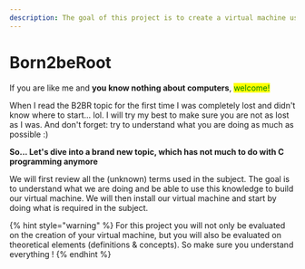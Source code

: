 ```yaml
---
description: The goal of this project is to create a virtual machine using "Virtual Box".
---
```


# Born2beRoot

If you are like me and **you know nothing about computers**, <mark style="color:green;">welcome!</mark>&#x20;

When I read the B2BR topic for the first time I was completely lost and didn't know where to start... lol. I will try my best to make sure you are not as lost as I was. And don't forget: try to understand what you are doing as much as possible :)&#x20;



**So... Let's dive into a brand new topic, which has not much to do with C programming anymore**



We will first review all the (unknown) terms used in the subject. The goal is to understand what we are doing and be able to use this knowledge to build our virtual machine. We will then install our virtual machine and start by doing what is required in the subject.



{% hint style="warning" %}
For this project you will not only be evaluated on the creation of your virtual machine, but you will also be evaluated on theoretical elements (definitions & concepts). So make sure you understand everything !
{% endhint %}
